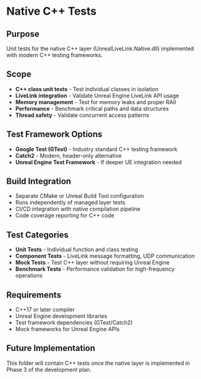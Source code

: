 # Native C++ Tests

## Purpose
Unit tests for the native C++ layer (UnrealLiveLink.Native.dll) implemented with modern C++ testing frameworks.

## Scope
- **C++ class unit tests** - Test individual classes in isolation
- **LiveLink integration** - Validate Unreal Engine LiveLink API usage
- **Memory management** - Test for memory leaks and proper RAII
- **Performance** - Benchmark critical paths and data structures
- **Thread safety** - Validate concurrent access patterns

## Test Framework Options
- **Google Test (GTest)** - Industry standard C++ testing framework
- **Catch2** - Modern, header-only alternative
- **Unreal Engine Test Framework** - If deeper UE integration needed

## Build Integration
- Separate CMake or Unreal Build Tool configuration
- Runs independently of managed layer tests
- CI/CD integration with native compilation pipeline
- Code coverage reporting for C++ code

## Test Categories
- **Unit Tests** - Individual function and class testing
- **Component Tests** - LiveLink message formatting, UDP communication
- **Mock Tests** - Test C++ layer without requiring Unreal Engine
- **Benchmark Tests** - Performance validation for high-frequency operations

## Requirements
- C++17 or later compiler
- Unreal Engine development libraries
- Test framework dependencies (GTest/Catch2)
- Mock frameworks for Unreal Engine APIs

## Future Implementation
This folder will contain C++ tests once the native layer is implemented in Phase 3 of the development plan.
